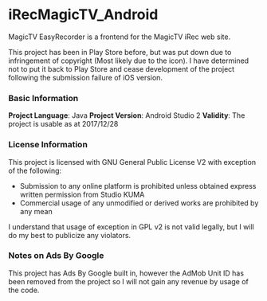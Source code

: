 # iRecMagicTV_Android
MagicTV EasyRecorder is a frontend for the MagicTV iRec web site. 

This project has been in Play Store before, but was put down due to infringement of copyright (Most likely due to the icon). I have determined not to put it back to Play Store and cease development of the project following the submission failure of iOS version.

### Basic Information

**Project Language**: Java
**Project Version**: Android Studio 2
**Validity**: The project is usable as at 2017/12/28

### License Information

This project is licensed with GNU General Public License V2 with exception of the following:

- Submission to any online platform is prohibited unless obtained express written permission from Studio KUMA
- Commercial usage of any unmodified or derived works are prohibited by any mean

I understand that usage of exception in GPL v2 is not valid legally, but I will do my best to publicize any violators.

### Notes on Ads By Google

This project has Ads By Google built in, however the AdMob Unit ID has been removed from the project so I will not gain any revenue by usage of the code.
